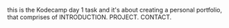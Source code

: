 this is the Kodecamp day 1 task and it's about creating a personal portfolio, that comprises of 
INTRODUCTION.
PROJECT.
CONTACT.